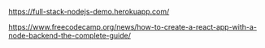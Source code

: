 https://full-stack-nodejs-demo.herokuapp.com/

https://www.freecodecamp.org/news/how-to-create-a-react-app-with-a-node-backend-the-complete-guide/